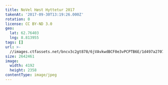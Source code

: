 ```yaml
---
title: NoVel Høst Hyttetur 2017
takenAt: '2017-09-30T13:19:26.000Z'
rotation: 0
license: CC BY-ND 3.0
geo:
  lat: 62.76403
  lng: 8.813955
tags: []
url: >-
  //images.ctfassets.net/bncv3c2gt878/6jVAvkwdBCF0e3vPCPTB6E/1d497a27072e278ec8750bf9751da48b/novel-hst-hyttetur-2017_37437051721_o
size: 2642461
image:
  width: 4192
  height: 2358
contentType: image/jpeg
---
```


